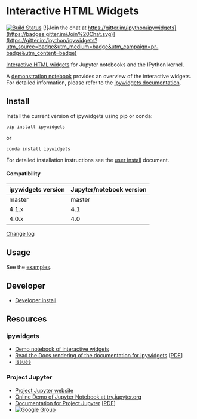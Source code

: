 # Interactive HTML Widgets

[![Build Status](https://travis-ci.org/ipython/ipywidgets.svg?branch=master)](https://travis-ci.org/ipython/ipywidgets)
[![Join the chat at https://gitter.im/ipython/ipywidgets](https://badges.gitter.im/Join%20Chat.svg)](https://gitter.im/ipython/ipywidgets?utm_source=badge&utm_medium=badge&utm_campaign=pr-badge&utm_content=badge)

[Interactive HTML widgets](https://github.com/ipython/ipywidgets/blob/master/examples/Index.ipynb)
for Jupyter notebooks and the IPython kernel.

A [demonstration notebook](https://github.com/ipython/ipywidgets/blob/master/examples/Index.ipynb) provides an overview of the interactive widgets. For detailed information, please refer to the [ipywidgets documentation](http://ipywidgets.readthedocs.org/en/latest/).

## Install

Install the current version of ipywidgets using pip or conda:

    pip install ipywidgets

or

    conda install ipywidgets

For detailed installation instructions see the [user install](docs/source/user_install.md) document.

#### Compatibility

| ipywidgets version  | Jupyter/notebook version |
| ------------------- | ------------------------ |
| master              | master                   |
| 4.1.x               | 4.1                      |
| 4.0.x               | 4.0                      |

[Change log](docs/source/changelog.md)

## Usage
See the [examples](docs/source/examples.md).

## Developer
- [Developer install](docs/source/dev_install.md)

## Resources
### ipywidgets
- [Demo notebook of interactive widgets](https://github.com/ipython/ipywidgets/blob/master/examples/Index.ipynb)
- [Read the Docs rendering of the documentation for ipywidgets](http://ipywidgets.readthedocs.org/en/latest/) [[PDF](https://media.readthedocs.org/pdf/ipywidgets/latest/ipywidgets.pdf)]
- [Issues](https://github.com/ipython/ipywidgets/issues)

### Project Jupyter
- [Project Jupyter website](https://jupyter.org)
- [Online Demo of Jupyter Notebook at try.jupyter.org](https://try.jupyter.org)
- [Documentation for Project Jupyter](http://jupyter.readthedocs.org/en/latest/index.html) [[PDF](https://media.readthedocs.org/pdf/jupyter/latest/jupyter.pdf)]
- [![Google Group](https://img.shields.io/badge/-Google%20Group-lightgrey.svg)](https://groups.google.com/forum/#!forum/jupyter)
